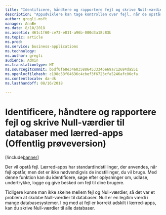 ```yaml
---
title: "Identificere, håndtere og rapportere fejl og skrive Null-værdier til databaser med lærred-apps"
description: "Appudviklere kan tage kontrollen over fejl, når de opstår, og som en sidegevinst skrive Null-værdier."
author: gregli-msft
manager: AnnBe
ms.date: 8/10/2018
ms.assetid: 461c1f60-ce73-e811-a96b-000d3a18c83b
ms.topic: article
ms.prod: 
ms.service: business-applications
ms.technology: 
ms.author: gregli
audience: Admin
ms.translationtype: HT
ms.sourcegitcommit: b6df0f68e3460358864533346e69a712684da551
ms.openlocfilehash: c198c53f04636c4cbef3f6723cfa5246afc06cfa
ms.contentlocale: da-dk
ms.lasthandoff: 08/16/2018

---
```

# <a name="catch-handle-and-report-errors-and-write-null-values-to-databases-with-canvas-apps-public-preview"></a>Identificere, håndtere og rapportere fejl og skrive Null-værdier til databaser med lærred-apps (Offentlig prøveversion)


[!include[banner](../../includes/banner.md)]

Der vil opstå fejl.  Lærred-apps har standardindstillinger, der anvendes, når fejl opstår, men det er ikke nødvendigvis de indstillinger, du vil bruge.  Med denne funktion kan du identificere, søge efter oplysninger om, udløse, undertrykke, logge og give besked om fejl til dine brugere.

Tidligere kunne man ikke skelne mellem fejl og Null-værdier, så det var et problem at skubbe Null-værdier til databaser.  Null er en legitim værdi i mange databasesystemer.  I og med at fejl er korrekt adskilt i lærred-apps, kan du skrive Null-værdier til alle databaser.

